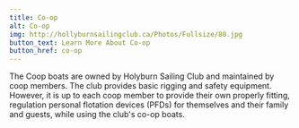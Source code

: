 ```yaml
---
title: Co-op
alt: Co-op
img: http://hollyburnsailingclub.ca/Photos/Fullsize/80.jpg
button_text: Learn More About Co-op
button_href: co-op
---
```

The Coop boats are owned by Holyburn Sailing Club and maintained by coop members. The club provides basic rigging and safety equipment. However, it is up to each coop member to provide their own properly fitting, regulation personal flotation devices (PFDs) for themselves and their family and guests, while using the club's co-op boats.
